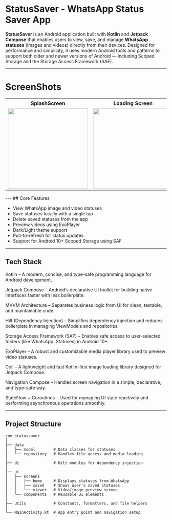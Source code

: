 # StatusSaver - WhatsApp Status Saver App

**StatusSaver** is an Android application built with **Kotlin** and **Jetpack Compose** that enables users to view, save, and manage **WhatsApp statuses** (images and videos) directly from their devices. Designed for performance and simplicity, it uses modern Android tools and patterns to support both older and newer versions of Android — including Scoped Storage and the Storage Access Framework (SAF).

---
# ScreenShots
<table>
  <tr>
    <th>SplashScreen</th>
    <th>Loading Screen</th>
    <th>Market Screen</th>
  </tr>
  <tr>
    <td align="center">
      <img src="" width="250"/>
    </td>
    <td align="center">
      <img src="" width="250"/>
    </td>
    <td align="center">
      <img src=""  width="250"/>
    </td>
  </tr>
</table>
---
## Core Features

- View WhatsApp image and video statuses
- Save statuses locally with a single tap
- Delete saved statuses from the app
- Preview videos using ExoPlayer
- Dark/Light theme support
- Pull-to-refresh for status updates
- Support for Android 10+ Scoped Storage using SAF

---

## Tech Stack

Kotlin – A modern, concise, and type-safe programming language for Android development.

Jetpack Compose – Android’s declarative UI toolkit for building native interfaces faster with less boilerplate.

MVVM Architecture – Separates business logic from UI for clean, testable, and maintainable code.

Hilt (Dependency Injection) – Simplifies dependency injection and reduces boilerplate in managing ViewModels and repositories.

Storage Access Framework (SAF) – Enables safe access to user-selected folders (like WhatsApp .Statuses) in Android 10+.

ExoPlayer – A robust and customizable media player library used to preview video statuses.

Coil – A lightweight and fast Kotlin-first image loading library designed for Jetpack Compose.

Navigation Compose – Handles screen navigation in a simple, declarative, and type-safe way.

StateFlow + Coroutines – Used for managing UI state reactively and performing asynchronous operations smoothly.

---

## Project Structure

```text
com.statussaver
│
├── data
│   ├── model        # Data classes for statuses
│   └── repository   # Handles file access and media loading
│
├── di               # Hilt modules for dependency injection
│
├── ui
│   ├── screens
│   │   ├── home     # Displays statuses from WhatsApp
│   │   ├── saved    # Shows user's saved statuses
│   │   └── viewer   # Video/image preview screen
│   └── components   # Reusable UI elements
│
├── utils            # Constants, formatters, and file helpers
│
└── MainActivity.kt  # App entry point and navigation setup
